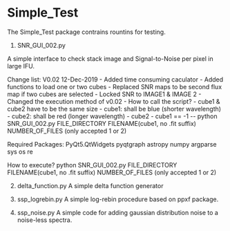 # Simple_Test

The Simple_Test package contrains rountins for testing.
1. SNR_GUI_002.py 

A simple interface to check stack image and Signal-to-Noise per pixel in large IFU. 

Change list:
 V0.02 12-Dec-2019 
    - Added time consuming caculator
    - Added functions to load one or two cubes
    - Replaced SNR maps to be second flux map if two cubes are selected
    - Locked SNR to IMAGE1 & IMAGE 2
    - Changed the execution method of v0.02
    - How to call the script?
    - cube1 & cube2 have to be the same size
    - cube1: shall be blue (shorter wavelength)
    - cube2: shall be red (longer wavelength)
    - cube2 - cube1 == -1
        -- python SNR_GUI_002.py FILE_DIRECTORY FILENAME(cube1, no .fit suffix) NUMBER_OF_FILES (only accepted 1 or 2)

Required Packages:
 PyQt5.QtWidgets
 pyqtgraph
 astropy
 numpy
 argparse
 sys
 os
 re


How to execute?
python SNR_GUI_002.py FILE_DIRECTORY FILENAME(cube1, no .fit suffix) NUMBER_OF_FILES (only accepted 1 or 2)



2. delta_function.py
A simple delta function generator

3. ssp_logrebin.py
A simple log-rebin procedure based on ppxf package.

4. ssp_noise.py
A simple code for adding gaussian distribution noise to a noise-less spectra.
